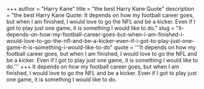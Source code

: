 +++
author = "Harry Kane"
title = "the best Harry Kane Quote"
description = "the best Harry Kane Quote: It depends on how my football career goes, but when I am finished, I would love to go the NFL and be a kicker. Even if I got to play just one game, it is something I would like to do."
slug = "it-depends-on-how-my-football-career-goes-but-when-i-am-finished-i-would-love-to-go-the-nfl-and-be-a-kicker-even-if-i-got-to-play-just-one-game-it-is-something-i-would-like-to-do"
quote = '''It depends on how my football career goes, but when I am finished, I would love to go the NFL and be a kicker. Even if I got to play just one game, it is something I would like to do.'''
+++
It depends on how my football career goes, but when I am finished, I would love to go the NFL and be a kicker. Even if I got to play just one game, it is something I would like to do.
